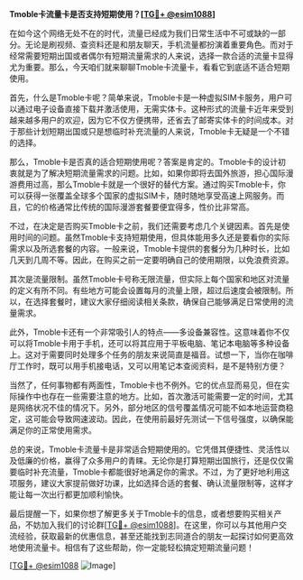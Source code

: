 **Tmoble卡流量卡是否支持短期使用？[[TG💪+ @esim1088](https://t.me/s/esim1088)]**

在如今这个网络无处不在的时代，流量已经成为我们日常生活中不可或缺的一部分。无论是刷视频、查资料还是和朋友聊天，手机流量都扮演着重要角色。而对于经常需要短期出国或者偶尔有短期流量需求的人来说，选择一款合适的流量卡显得尤为重要。那么，今天咱们就来聊聊Tmoble卡流量卡，看看它到底适不适合短期使用。

首先，什么是Tmoble卡呢？简单来说，Tmoble卡是一种虚拟SIM卡服务，用户可以通过电子设备直接下载并激活使用，无需实体卡。这种形式的流量卡近年来受到越来越多用户的欢迎，因为它不仅方便携带，还省去了邮寄实体卡的时间成本。对于那些计划短期出国或只是想临时补充流量的人来说，Tmoble卡无疑是一个不错的选择。

那么，Tmoble卡是否真的适合短期使用呢？答案是肯定的。Tmoble卡的设计初衷就是为了解决短期流量需求的问题。比如，如果你即将去国外旅游，担心国际漫游费用过高，那么Tmoble卡就是一个很好的替代方案。通过购买Tmoble卡，你可以获得一张覆盖全球多个国家的虚拟SIM卡，随时随地享受高速上网服务。而且，它的价格通常比传统的国际漫游套餐要便宜得多，性价比非常高。

不过，在决定是否购买Tmoble卡之前，我们还需要考虑几个关键因素。首先是使用时间的问题。虽然Tmoble卡支持短期使用，但具体能用多久还是要看你的实际需求以及所选套餐的内容。一般来说，Tmoble卡提供的套餐分为几种时长，比如几天到几周不等。因此，在购买之前一定要明确自己的使用期限，以免浪费资源。

其次是流量限制。虽然Tmoble卡号称无限流量，但实际上每个国家和地区对流量的定义有所不同。有些地方可能会设置每月的流量上限，超过后速度会被限制。所以，在选择套餐时，建议大家仔细阅读相关条款，确保自己能够满足日常使用的流量需求。

此外，Tmoble卡还有一个非常吸引人的特点——多设备兼容性。这意味着你不仅可以将Tmoble卡用于手机，还可以将其应用于平板电脑、笔记本电脑等多种设备上。这对于需要同时处理多个任务的朋友来说简直是福音。试想一下，当你在咖啡厅工作时，既可以用手机接电话，又可以用笔记本查阅资料，是不是特别方便？

当然了，任何事物都有两面性，Tmoble卡也不例外。它的优点显而易见，但在实际操作中也存在一些需要注意的地方。比如，首次激活可能需要一定的时间，尤其是网络状况不佳的情况下。另外，部分地区的信号覆盖情况可能不如本地运营商稳定，这可能会导致网速波动。因此，在使用前最好先测试一下信号强度，以确保能满足你的正常使用需求。

总的来说，Tmoble卡流量卡是非常适合短期使用的。它凭借其便捷性、灵活性以及低廉的价格，赢得了众多用户的青睐。无论你是打算短期出国旅行，还是仅仅需要临时补充流量，Tmoble卡都能很好地满足你的需求。不过，为了更好地利用这项服务，建议大家提前做好功课，比如选择合适的套餐、确认流量限制等，这样才能让每一次出行都更加顺利愉快。

最后提醒一下，如果你想了解更多关于Tmoble卡的信息，或者想要购买相关产品，不妨加入我们的讨论群[[TG💪+ @esim1088](https://t.me/s/esim1088)]。在这里，你可以与其他用户交流经验，获取最新的优惠信息，甚至还能找到志同道合的朋友一起探讨如何更高效地使用流量卡。相信有了这些帮助，你一定能轻松搞定短期流量问题！

[[TG💪+ @esim1088](https://t.me/s/esim1088) ![Image](https://i.postimg.cc/4NQfJmqS/Snipaste-2025-05-13-00-14-12.png)]